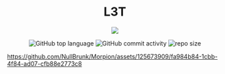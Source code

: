 <div align="center">

# L3T  
<img src="https://readme-typing-svg.demolab.com?font=Iosevka+Nerd+Font&weight=900&pause=1000&color=6791C9&background=0C0E0F00&center=true&vCenter=true&width=700&lines=A+Laravel+real-time+multiplayer+Tic-Tac-Toe+game">

<br/>     
 
![GitHub top language](https://img.shields.io/github/languages/top/NullBrunk/L3T?style=for-the-badge)
![GitHub commit activity](https://img.shields.io/github/commit-activity/m/NullBrunk/L3T?style=for-the-badge)
![repo size](https://img.shields.io/github/repo-size/NullBrunk/L3T?style=for-the-badge)

</div>


https://github.com/NullBrunk/Morpion/assets/125673909/fa984b84-1cbb-4f84-ad07-cfb88e2773c8

